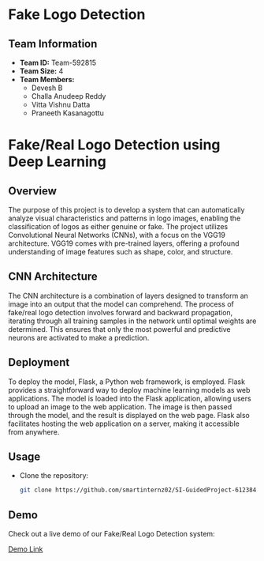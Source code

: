 # Fake Logo Detection

## Team Information

- **Team ID:** Team-592815
- **Team Size:** 4
- **Team Members:**
  - Devesh B
  - Challa Anudeep Reddy
  - Vitta Vishnu Datta
  - Praneeth Kasanagottu

# Fake/Real Logo Detection using Deep Learning

## Overview

The purpose of this project is to develop a system that can automatically analyze visual characteristics and patterns in logo images, enabling the classification of logos as either genuine or fake. The project utilizes Convolutional Neural Networks (CNNs), with a focus on the VGG19 architecture. VGG19 comes with pre-trained layers, offering a profound understanding of image features such as shape, color, and structure.

## CNN Architecture

The CNN architecture is a combination of layers designed to transform an image into an output that the model can comprehend. The process of fake/real logo detection involves forward and backward propagation, iterating through all training samples in the network until optimal weights are determined. This ensures that only the most powerful and predictive neurons are activated to make a prediction.

## Deployment

To deploy the model, Flask, a Python web framework, is employed. Flask provides a straightforward way to deploy machine learning models as web applications. The model is loaded into the Flask application, allowing users to upload an image to the web application. The image is then passed through the model, and the result is displayed on the web page. Flask also facilitates hosting the web application on a server, making it accessible from anywhere.

## Usage

- Clone the repository:

  ```bash
  git clone https://github.com/smartinternz02/SI-GuidedProject-612384-1700030511.git

## Demo

Check out a live demo of our Fake/Real Logo Detection system:

[Demo Link](https://drive.google.com/file/d/1vvCi-ACiyc_CWmyXwxyw14GgWTRuEw2G/view)
